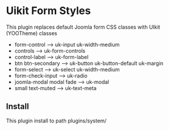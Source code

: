 # Uikit Form Styles
This plugin replaces default Joomla form CSS classes with UIkit (YOOTheme) classes

- form-control --> uk-input uk-width-medium
- controls --> uk-form-controls
- control-label --> uk-form-label
- btn btn-secondary --> uk-button uk-button-default uk-margin
- form-select --> uk-select uk-width-medium 
- form-check-input --> uk-radio
- joomla-modal modal fade --> uk-modal
- small text-muted --> uk-text-meta

## Install
This plugin install to path plugins/system/ 
